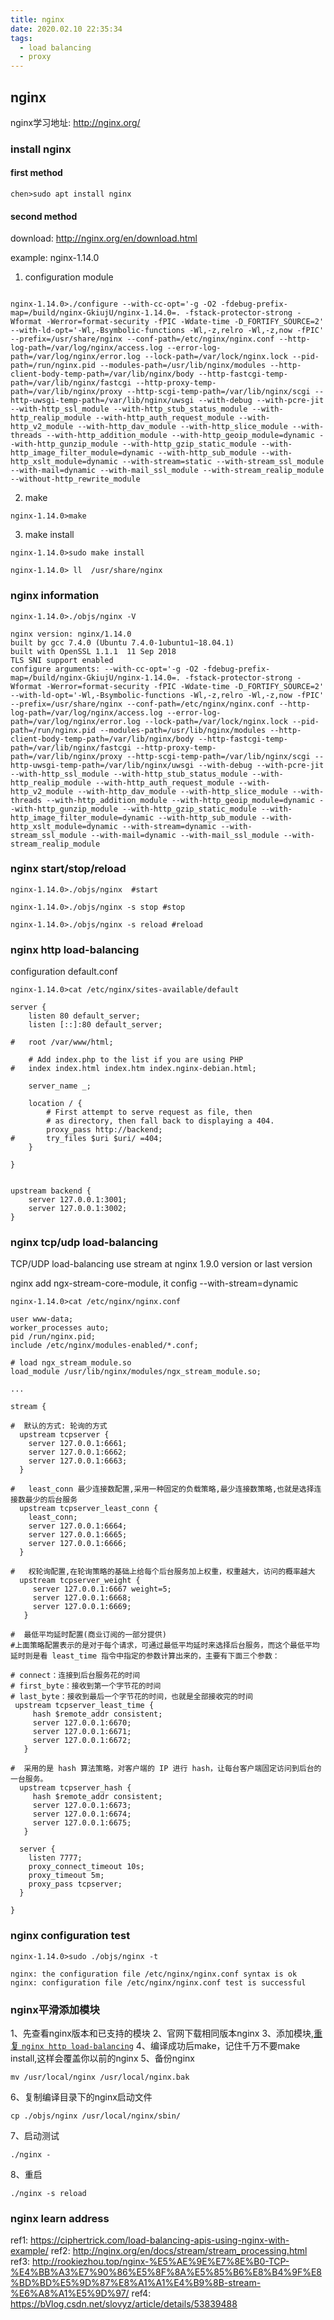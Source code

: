 ```yaml
---
title: nginx
date: 2020.02.10 22:35:34
tags:
  - load balancing
  - proxy
---
```


## nginx

nginx学习地址: http://nginx.org/

### install nginx

#### first method

```shell script
chen>sudo apt install nginx
```

#### second method

download: http://nginx.org/en/download.html

example: nginx-1.14.0

1. configuration module

```shell script

nginx-1.14.0>./configure --with-cc-opt='-g -O2 -fdebug-prefix-map=/build/nginx-GkiujU/nginx-1.14.0=. -fstack-protector-strong -Wformat -Werror=format-security -fPIC -Wdate-time -D_FORTIFY_SOURCE=2' --with-ld-opt='-Wl,-Bsymbolic-functions -Wl,-z,relro -Wl,-z,now -fPIC' --prefix=/usr/share/nginx --conf-path=/etc/nginx/nginx.conf --http-log-path=/var/log/nginx/access.log --error-log-path=/var/log/nginx/error.log --lock-path=/var/lock/nginx.lock --pid-path=/run/nginx.pid --modules-path=/usr/lib/nginx/modules --http-client-body-temp-path=/var/lib/nginx/body --http-fastcgi-temp-path=/var/lib/nginx/fastcgi --http-proxy-temp-path=/var/lib/nginx/proxy --http-scgi-temp-path=/var/lib/nginx/scgi --http-uwsgi-temp-path=/var/lib/nginx/uwsgi --with-debug --with-pcre-jit --with-http_ssl_module --with-http_stub_status_module --with-http_realip_module --with-http_auth_request_module --with-http_v2_module --with-http_dav_module --with-http_slice_module --with-threads --with-http_addition_module --with-http_geoip_module=dynamic --with-http_gunzip_module --with-http_gzip_static_module --with-http_image_filter_module=dynamic --with-http_sub_module --with-http_xslt_module=dynamic --with-stream=static --with-stream_ssl_module --with-mail=dynamic --with-mail_ssl_module --with-stream_realip_module --without-http_rewrite_module

```

2. make

```shell script
nginx-1.14.0>make
```

3. make install

```shell script
nginx-1.14.0>sudo make install

nginx-1.14.0> ll  /usr/share/nginx

```

### nginx information

```shell script
nginx-1.14.0>./objs/nginx -V

nginx version: nginx/1.14.0
built by gcc 7.4.0 (Ubuntu 7.4.0-1ubuntu1~18.04.1) 
built with OpenSSL 1.1.1  11 Sep 2018
TLS SNI support enabled
configure arguments: --with-cc-opt='-g -O2 -fdebug-prefix-map=/build/nginx-GkiujU/nginx-1.14.0=. -fstack-protector-strong -Wformat -Werror=format-security -fPIC -Wdate-time -D_FORTIFY_SOURCE=2' --with-ld-opt='-Wl,-Bsymbolic-functions -Wl,-z,relro -Wl,-z,now -fPIC' --prefix=/usr/share/nginx --conf-path=/etc/nginx/nginx.conf --http-log-path=/var/log/nginx/access.log --error-log-path=/var/log/nginx/error.log --lock-path=/var/lock/nginx.lock --pid-path=/run/nginx.pid --modules-path=/usr/lib/nginx/modules --http-client-body-temp-path=/var/lib/nginx/body --http-fastcgi-temp-path=/var/lib/nginx/fastcgi --http-proxy-temp-path=/var/lib/nginx/proxy --http-scgi-temp-path=/var/lib/nginx/scgi --http-uwsgi-temp-path=/var/lib/nginx/uwsgi --with-debug --with-pcre-jit --with-http_ssl_module --with-http_stub_status_module --with-http_realip_module --with-http_auth_request_module --with-http_v2_module --with-http_dav_module --with-http_slice_module --with-threads --with-http_addition_module --with-http_geoip_module=dynamic --with-http_gunzip_module --with-http_gzip_static_module --with-http_image_filter_module=dynamic --with-http_sub_module --with-http_xslt_module=dynamic --with-stream=dynamic --with-stream_ssl_module --with-mail=dynamic --with-mail_ssl_module --with-stream_realip_module

```

### nginx start/stop/reload

```shell script
nginx-1.14.0>./objs/nginx  #start

nginx-1.14.0>./objs/nginx -s stop #stop

nginx-1.14.0>./objs/nginx -s reload #reload

```

### nginx http load-balancing

configuration default.conf
```shell script
nginx-1.14.0>cat /etc/nginx/sites-available/default

server {
	listen 80 default_server;
	listen [::]:80 default_server;
	
#	root /var/www/html;

	# Add index.php to the list if you are using PHP
#	index index.html index.htm index.nginx-debian.html;

	server_name _;

	location / {
		# First attempt to serve request as file, then
		# as directory, then fall back to displaying a 404.
		proxy_pass http://backend;
#		try_files $uri $uri/ =404;
	}

}


upstream backend {
    server 127.0.0.1:3001;
    server 127.0.0.1:3002;
}
```

### nginx tcp/udp load-balancing

TCP/UDP load-balancing use stream at nginx 1.9.0 version or last version

nginx add ngx-stream-core-module, it config --with-stream=dynamic

```shell script
nginx-1.14.0>cat /etc/nginx/nginx.conf

user www-data;
worker_processes auto;
pid /run/nginx.pid;
include /etc/nginx/modules-enabled/*.conf;

# load ngx_stream_module.so
load_module /usr/lib/nginx/modules/ngx_stream_module.so;

...

stream {

#  默认的方式: 轮询的方式
  upstream tcpserver {
    server 127.0.0.1:6661;
    server 127.0.0.1:6662;
    server 127.0.0.1:6663;
  }

#   least_conn 最少连接数配置,采用一种固定的负载策略,最少连接数策略,也就是选择连接数最少的后台服务
  upstream tcpserver_least_conn {
    least_conn;
    server 127.0.0.1:6664;
    server 127.0.0.1:6665;
    server 127.0.0.1:6666;
  }

#   权轮询配置,在轮询策略的基础上给每个后台服务加上权重，权重越大，访问的概率越大
  upstream tcpserver_weight {
     server 127.0.0.1:6667 weight=5;
     server 127.0.0.1:6668;
     server 127.0.0.1:6669;
   }

#  最低平均延时配置(商业订阅的一部分提供)
#上面策略配置表示的是对于每个请求，可通过最低平均延时来选择后台服务，而这个最低平均延时则是看 least_time 指令中指定的参数计算出来的，主要有下面三个参数：
 
# connect：连接到后台服务花的时间
# first_byte：接收到第一个字节花的时间
# last_byte：接收到最后一个字节花的时间，也就是全部接收完的时间
 upstream tcpserver_least_time {
     hash $remote_addr consistent;
     server 127.0.0.1:6670;
     server 127.0.0.1:6671;
     server 127.0.0.1:6672;
   }

#  采用的是 hash 算法策略，对客户端的 IP 进行 hash，让每台客户端固定访问到后台的一台服务。
  upstream tcpserver_hash {
     hash $remote_addr consistent;
     server 127.0.0.1:6673;
     server 127.0.0.1:6674;
     server 127.0.0.1:6675;
   }

  server {
    listen 7777;
    proxy_connect_timeout 10s;
    proxy_timeout 5m;
    proxy_pass tcpserver;
  }
  
}

```

### nginx configuration test

```shell script
nginx-1.14.0>sudo ./objs/nginx -t

nginx: the configuration file /etc/nginx/nginx.conf syntax is ok
nginx: configuration file /etc/nginx/nginx.conf test is successful

```

### nginx平滑添加模块

1、先查看nginx版本和已支持的模块
2、官网下载相同版本nginx
3、添加模块,<a href="nginx http load-balancing">重复 `nginx http load-balancing`</a>
4、编译成功后make，记住千万不要make install,这样会覆盖你以前的nginx
5、备份nginx

```shell script
mv /usr/local/nginx /usr/local/nginx.bak

```

6、复制编译目录下的nginx启动文件

```shell script
cp ./objs/nginx /usr/local/nginx/sbin/

```

7、启动测试
```shell script
./nginx -
```

8、重启
```shell script
./nginx -s reload
```

### nginx learn address

ref1: https://ciphertrick.com/load-balancing-apis-using-nginx-with-example/
ref2: http://nginx.org/en/docs/stream/stream_processing.html
ref3: http://rookiezhou.top/nginx-%E5%AE%9E%E7%8E%B0-TCP-%E4%BB%A3%E7%90%86%E5%8F%8A%E5%85%B6%E8%B4%9F%E8%BD%BD%E5%9D%87%E8%A1%A1%E4%B9%8B-stream-%E6%A8%A1%E5%9D%97/
ref4: https://bVlog.csdn.net/slovyz/article/details/53839488